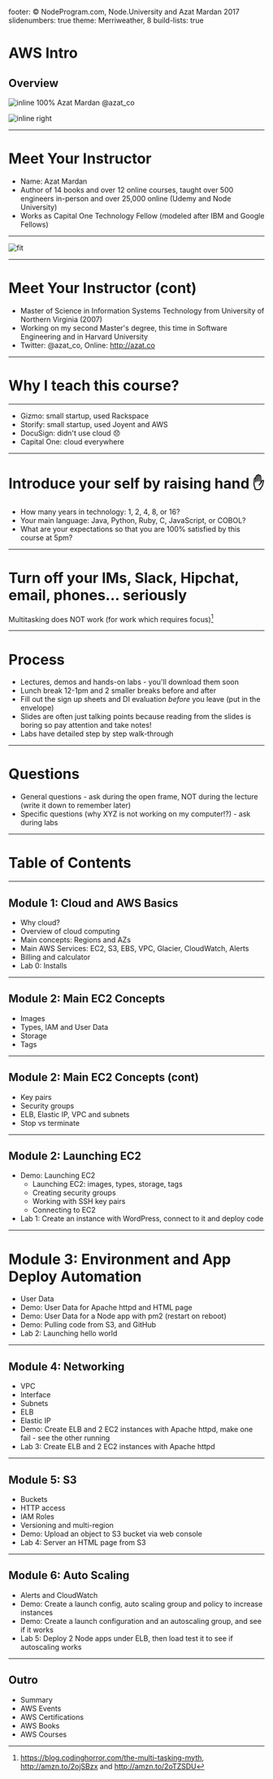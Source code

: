 footer: © NodeProgram.com, Node.University and Azat Mardan 2017
slidenumbers: true
theme: Merriweather, 8
build-lists: true

# AWS Intro
## Overview

![inline 100%](images/azat.jpeg)
Azat Mardan @azat_co

![inline right](images/nu.png)

---

# Meet Your Instructor

* Name: Azat Mardan
* Author of 14 books and over 12 online courses, taught over 500 engineers in-person and over 25,000 online (Udemy and Node University)
* Works as Capital One Technology Fellow (modeled after IBM and Google Fellows)

---

![fit](images/azats-books-covers.png)

---

# Meet Your Instructor (cont)

* Master of Science in Information Systems Technology from University of Northern Virginia (2007)
* Working on my second Master's degree, this time in Software Engineering and in Harvard University
* Twitter: @azat_co, Online: <http://azat.co>

---

# Why I teach this course?

---

* Gizmo: small startup, used Rackspace
* Storify: small startup, used Joyent and AWS
* DocuSign: didn't use cloud 😞
* Capital One: cloud everywhere

---

# Introduce your self by raising hand ✋

* How many years in technology: 1, 2, 4, 8, or 16?
* Your main language: Java, Python, Ruby, C, JavaScript, or COBOL?
* What are your expectations so that you are 100% satisfied by this course at 5pm?

---

# Turn off your IMs, Slack, Hipchat, email, phones... seriously

Multitasking does NOT work (for work which requires focus)[^1]

[^1]: https://blog.codinghorror.com/the-multi-tasking-myth, http://amzn.to/2ojSBzx and http://amzn.to/2oTZSDU

---

# Process

* Lectures, demos and hands-on labs - you'll download them soon
* Lunch break 12-1pm and 2 smaller breaks before and after
* Fill out the sign up sheets and DI evaluation *before* you leave (put in the envelope)
* Slides are often just talking points because reading from the slides is boring so pay attention and take notes!
* Labs have detailed step by step walk-through

---

# Questions

* General questions - ask during the open frame, NOT during the lecture (write it down to remember later)
* Specific questions (why XYZ is not working on my computer!?) - ask during labs

---

# Table of Contents

---

## Module 1: Cloud and AWS Basics

* Why cloud?
* Overview of cloud computing
* Main concepts: Regions and AZs
* Main AWS Services: EC2, S3, EBS, VPC, Glacier, CloudWatch, Alerts
* Billing and calculator
* Lab 0: Installs

---

## Module 2: Main EC2 Concepts

* Images
* Types, IAM and User Data
* Storage
* Tags

---

## Module 2: Main EC2 Concepts (cont)

* Key pairs
* Security groups
* ELB, Elastic IP, VPC and subnets
* Stop vs terminate

---

##  Module 2: Launching EC2

* Demo: Launching EC2
  * Launching EC2: images, types, storage, tags
  * Creating security groups
  * Working with SSH key pairs
  * Connecting to EC2
* Lab 1: Create an instance with WordPress, connect to it and deploy code

---

# Module 3: Environment and App Deploy Automation

* User Data
* Demo: User Data for Apache httpd and HTML page
* Demo: User Data for a Node app with pm2 (restart on reboot)
* Demo: Pulling code from S3, and GitHub
* Lab 2: Launching hello world

---

## Module 4: Networking

* VPC
* Interface
* Subnets
* ELB
* Elastic IP
* Demo: Create ELB and 2 EC2 instances with Apache httpd, make one fail - see the other running
* Lab 3: Create ELB and 2 EC2 instances with Apache httpd

---


## Module 5: S3

* Buckets
* HTTP access
* IAM Roles
* Versioning and multi-region
* Demo: Upload an object to S3 bucket via web console
* Lab 4: Server an HTML page from S3

---

## Module 6: Auto Scaling

* Alerts and CloudWatch
* Demo: Create a launch config, auto scaling group and policy to increase instances
* Demo: Create a launch configuration and an autoscaling group, and see if it works
* Lab 5: Deploy 2 Node apps under ELB, then load test it to see if autoscaling works

---

## Outro

* Summary
* AWS Events
* AWS Certifications
* AWS Books
* AWS Courses
